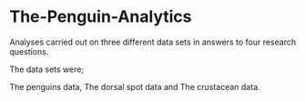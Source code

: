 # The-Penguin-Analytics
Analyses carried out on three different data sets in answers to four research questions.

The data sets were;

The penguins data,
The dorsal spot data and 
The crustacean data.
